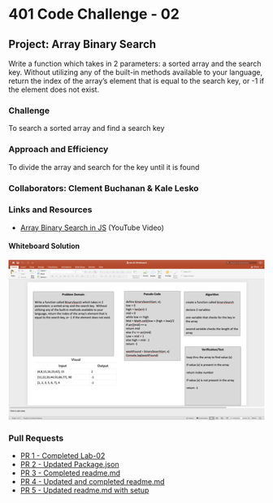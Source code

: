 # 401 Code Challenge - 02

## Project: Array Binary Search

Write a function which takes in 2 parameters: a sorted array and the search key. Without utilizing any of the built-in methods available to your language, return the index of the array’s element that is equal to the search key, or -1 if the element does not exist.

### Challenge

To search a sorted array and find a search key

### Approach and Efficiency

To divide the array and search for the key until it is found

### Collaborators: Clement Buchanan & Kale Lesko

### Links and Resources

- [Array Binary Search in JS](https://youtu.be/92e5Ih4Chbk) (YouTube Video)


#### Whiteboard Solution

![Whiteboard Solution](./assets/array-Binary-Search.png)


### Pull Requests

- [PR 1 - Completed Lab-02](https://github.com/ClementBuchanan/basic-express-server/pull/1)
- [PR 2 - Updated Package.json](https://github.com/ClementBuchanan/basic-express-server/pull/2)
- [PR 3 - Completed readme.md](https://github.com/ClementBuchanan/basic-express-server/pull/3)
- [PR 4 - Updated and completed readme.md](https://github.com/ClementBuchanan/basic-express-server/pull/4)
- [PR 5 - Updated readme.md with setup](https://github.com/ClementBuchanan/basic-express-server/pull/5)
